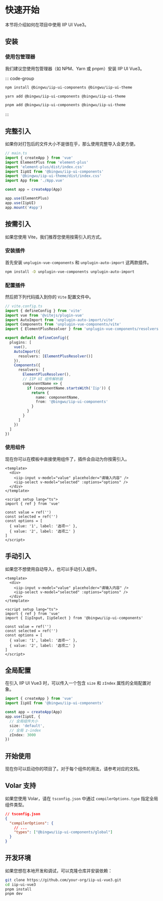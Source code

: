 # 快速开始

本节将介绍如何在项目中使用 IIP UI Vue3。

## 安装

### 使用包管理器

我们建议您使用包管理器（如 NPM、Yarn 或 pnpm）安装 IIP UI Vue3。

::: code-group

```bash [npm]
npm install @bingwu/iip-ui-components @bingwu/iip-ui-theme
```

```bash [yarn]
yarn add @bingwu/iip-ui-components @bingwu/iip-ui-theme
```

```bash [pnpm]
pnpm add @bingwu/iip-ui-components @bingwu/iip-ui-theme
```

:::

## 完整引入

如果你对打包后的文件大小不是很在乎，那么使用完整导入会更方便。

```typescript
// main.ts
import { createApp } from 'vue'
import ElementPlus from 'element-plus'
import 'element-plus/dist/index.css'
import IipUI from '@bingwu/iip-ui-components'
import '@bingwu/iip-ui-theme/dist/index.css'
import App from './App.vue'

const app = createApp(App)

app.use(ElementPlus)
app.use(IipUI)
app.mount('#app')
```

## 按需引入

如果您使用 Vite，我们推荐您使用按需引入的方式。

### 安装插件

首先安装 `unplugin-vue-components` 和 `unplugin-auto-import` 这两款插件。

```bash
npm install -D unplugin-vue-components unplugin-auto-import
```

### 配置插件

然后把下列代码插入到你的 `Vite` 配置文件中。

```typescript
// vite.config.ts
import { defineConfig } from 'vite'
import vue from '@vitejs/plugin-vue'
import AutoImport from 'unplugin-auto-import/vite'
import Components from 'unplugin-vue-components/vite'
import { ElementPlusResolver } from 'unplugin-vue-components/resolvers'

export default defineConfig({
  plugins: [
    vue(),
    AutoImport({
      resolvers: [ElementPlusResolver()]
    }),
    Components({
      resolvers: [
        ElementPlusResolver(),
        // IIP UI 组件解析器
        componentName => {
          if (componentName.startsWith('Iip')) {
            return {
              name: componentName,
              from: '@bingwu/iip-ui-components'
            }
          }
        }
      ]
    })
  ]
})
```

### 使用组件

现在你可以在模板中直接使用组件了，插件会自动为你按需引入。

```vue
<template>
  <div>
    <iip-input v-model="value" placeholder="请输入内容" />
    <iip-select v-model="selected" :options="options" />
  </div>
</template>

<script setup lang="ts">
import { ref } from 'vue'

const value = ref('')
const selected = ref('')
const options = [
  { value: '1', label: '选项一' },
  { value: '2', label: '选项二' }
]
</script>
```

## 手动引入

如果您不想使用自动导入，也可以手动引入组件。

```vue
<template>
  <div>
    <iip-input v-model="value" placeholder="请输入内容" />
    <iip-select v-model="selected" :options="options" />
  </div>
</template>

<script setup lang="ts">
import { ref } from 'vue'
import { IipInput, IipSelect } from '@bingwu/iip-ui-components'

const value = ref('')
const selected = ref('')
const options = [
  { value: '1', label: '选项一' },
  { value: '2', label: '选项二' }
]
</script>
```

## 全局配置

在引入 IIP UI Vue3 时，可以传入一个包含 `size` 和 `zIndex` 属性的全局配置对象。

```typescript
import { createApp } from 'vue'
import IipUI from '@bingwu/iip-ui-components'

const app = createApp(App)
app.use(IipUI, {
  // 全局组件大小
  size: 'default',
  // 全局 z-index
  zIndex: 3000
})
```

## 开始使用

现在你可以启动你的项目了。对于每个组件的用法，请参考对应的文档。

## Volar 支持

如果您使用 Volar，请在 `tsconfig.json` 中通过 `compilerOptions.type` 指定全局组件类型。

```json
// tsconfig.json
{
  "compilerOptions": {
    // ...
    "types": ["@bingwu/iip-ui-components/global"]
  }
}
```

## 开发环境

如果您想在本地开发和调试，可以克隆仓库并安装依赖：

```bash
git clone https://github.com/your-org/iip-ui-vue3.git
cd iip-ui-vue3
pnpm install
pnpm dev
```
